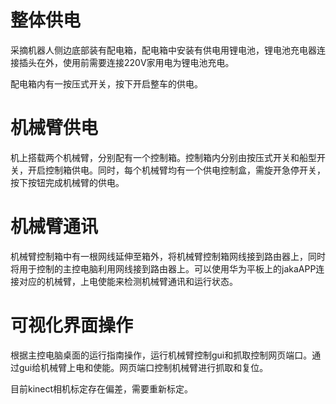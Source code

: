 # 整体供电

采摘机器人侧边底部装有配电箱，配电箱中安装有供电用锂电池，锂电池充电器连接插头在外，使用前需要连接220V家用电为锂电池充电。

配电箱内有一按压式开关，按下开启整车的供电。



# 机械臂供电

机上搭载两个机械臂，分别配有一个控制箱。控制箱内分别由按压式开关和船型开关，开启控制箱供电。同时，每个机械臂均有一个供电控制盒，需旋开急停开关，按下按钮完成机械臂的供电。



# 机械臂通讯

机械臂控制箱中有一根网线延伸至箱外，将机械臂控制箱网线接到路由器上，同时将用于控制的主控电脑利用网线接到路由器上。可以使用华为平板上的jakaAPP连接对应的机械臂，上电使能来检测机械臂通讯和运行状态。



# 可视化界面操作

根据主控电脑桌面的运行指南操作，运行机械臂控制gui和抓取控制网页端口。通过gui给机械臂上电和使能。网页端口控制机械臂进行抓取和复位。

目前kinect相机标定存在偏差，需要重新标定。